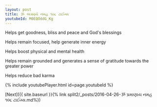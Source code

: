 ```yaml
---
layout: post
title: ૐ અગ્રણ્યે નમહ ૧૦૮ ટાઈમ્સ
youtubeId: M0EQOddG_Kg
---
```

 
 
Helps get goodness, bliss and peace and God's blessings
 
Helps remain focused, help generate inner energy 
 
Helps boost physical and mental health 
 
Helps remain grounded and generates a sense of gratitude towards the greater power 
 
Helps reduce bad karma
 
 
 
 


{% include youtubePlayer.html id=page.youtubeId %}
 
[Next]({{ site.baseurl }}{% link  split2/_posts/2016-04-26-ૐ પ્રમાણાય નમહ ૧૦૮ ટાઈમ્સ.md%})
 
